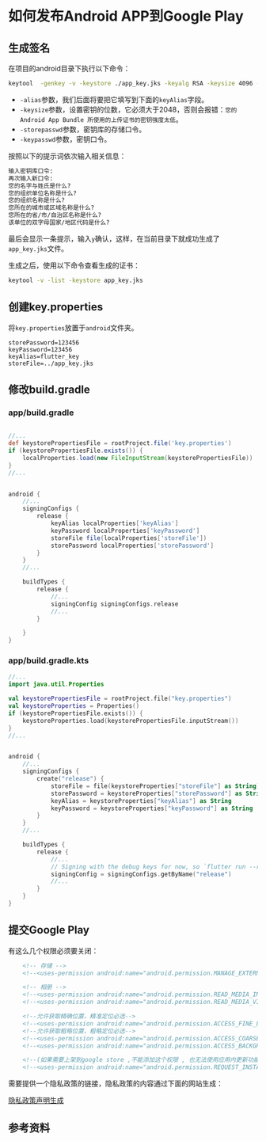# 如何发布Android APP到Google Play

## 生成签名

在项目的android目录下执行以下命令：

```bash
keytool  -genkey -v -keystore ./app_key.jks -keyalg RSA -keysize 4096 -validity 10000 -alias flutter_key
```

- `-alias`参数，我们后面将要把它填写到下面的`keyAlias`字段。
- `-keysize`参数，设置密钥的位数，它必须大于2048，否则会报错：`您的 Android App Bundle 所使用的上传证书的密钥强度太低`。
- `-storepasswd`参数，密钥库的存储口令。
- `-keypasswd`参数，密钥口令。


按照以下的提示词依次输入相关信息：

```bash
输入密钥库口令:  
再次输入新口令: 
您的名字与姓氏是什么?
您的组织单位名称是什么?
您的组织名称是什么?
您所在的城市或区域名称是什么?
您所在的省/市/自治区名称是什么?
该单位的双字母国家/地区代码是什么?
```

最后会显示一条提示，输入`y`确认，这样，在当前目录下就成功生成了`app_key.jks`文件。

生成之后，使用以下命令查看生成的证书：

```bash
keytool -v -list -keystore app_key.jks
```

## 创建key.properties

将`key.properties`放置于`android`文件夹。

```properties
storePassword=123456
keyPassword=123456
keyAlias=flutter_key
storeFile=../app_key.jks
```

## 修改build.gradle

### app/build.gradle

```gradle

//...
def keystorePropertiesFile = rootProject.file('key.properties')
if (keystorePropertiesFile.exists()) {
    localProperties.load(new FileInputStream(keystorePropertiesFile))
}
//...


android {
    //...
    signingConfigs {
        release {
            keyAlias localProperties['keyAlias']
            keyPassword localProperties['keyPassword']
            storeFile file(localProperties['storeFile'])
            storePassword localProperties['storePassword']
        }
    }
    //...

    buildTypes {
        release {
            //...
            signingConfig signingConfigs.release
            //...
        }

    }
}
```

### app/build.gradle.kts

```kotlin
//...
import java.util.Properties

val keystorePropertiesFile = rootProject.file("key.properties")
val keystoreProperties = Properties()
if (keystorePropertiesFile.exists()) {
    keystoreProperties.load(keystorePropertiesFile.inputStream())
}
//...


android {
    //...
    signingConfigs {
        create("release") {
            storeFile = file(keystoreProperties["storeFile"] as String)
            storePassword = keystoreProperties["storePassword"] as String
            keyAlias = keystoreProperties["keyAlias"] as String
            keyPassword = keystoreProperties["keyPassword"] as String
        }
    }
    //...

    buildTypes {
        release {
            //...
            // Signing with the debug keys for now, so `flutter run --release` works.
            signingConfig = signingConfigs.getByName("release")
            //...
        }
    }
}
```

## 提交Google Play

有这么几个权限必须要关闭：

```xml
    <!-- 存储 -->
    <!--<uses-permission android:name="android.permission.MANAGE_EXTERNAL_STORAGE" />-->

    <!-- 相册 -->
    <!--<uses-permission android:name="android.permission.READ_MEDIA_IMAGES" />-->
    <!--<uses-permission android:name="android.permission.READ_MEDIA_VIDEO" />-->

    <!--允许获取精确位置，精准定位必选-->
    <!--<uses-permission android:name="android.permission.ACCESS_FINE_LOCATION" />-->
    <!--允许获取粗略位置，粗略定位必选-->
    <!--<uses-permission android:name="android.permission.ACCESS_COARSE_LOCATION" />-->
    <!--<uses-permission android:name="android.permission.ACCESS_BACKGROUND_LOCATION" />-->

    <!--(如果需要上架到google store ,不能添加这个权限 , 也无法使用应用内更新功能)-->
    <!--<uses-permission android:name="android.permission.REQUEST_INSTALL_PACKAGES" />-->
```

需要提供一个隐私政策的链接，隐私政策的内容通过下面的网站生成：

[隐私政策声明生成](https://app-privacy-policy-generator.firebaseapp.com/)

## 参考资料
